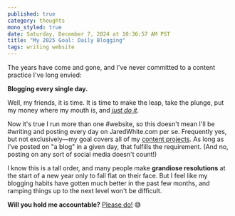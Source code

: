 ```yaml
---
published: true
category: thoughts
mono_styled: true
date: Saturday, December 7, 2024 at 10:36:57 AM PST
title: "My 2025 Goal: Daily Blogging"
tags: writing website
---
```


The years have come and gone, and I've never committed to a content practice I've long envied:

**Blogging every single day.**

Well, my friends, it is time. It is time to make the leap, take the plunge, put my money where my mouth is, and _[just do it](https://www.youtube.com/watch?v=ZXsQAXx_ao0)_.

Now it's true I run more than one #website, so this doesn't mean I'll be #writing and posting every day on JaredWhite.com per se. Frequently yes, but not exclusively—my goal covers all of my [content projects](https://plus.intuitivefuture.com). As long as I've posted on "a blog" in a given day, that fulfills the requirement. (And no, posting on any sort of social media doesn't count!)

I know this is a tall order, and many people make **grandiose resolutions** at the start of a new year only to fall flat on their face. But I feel like my blogging habits have gotten much better in the past few months, and ramping things up to the next level won't be difficult.

**Will you hold me accountable?** [Please do!](https://indieweb.social/@jaredwhite) 😅